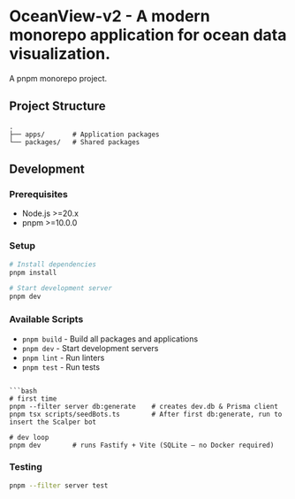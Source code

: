 # OceanView-v2 - A modern monorepo application for ocean data visualization.

A pnpm monorepo project.

## Project Structure

```
.
├── apps/       # Application packages
└── packages/   # Shared packages
```

## Development

### Prerequisites

- Node.js >=20.x
- pnpm >=10.0.0

### Setup

```bash
# Install dependencies
pnpm install

# Start development server
pnpm dev
```

### Available Scripts

- `pnpm build` - Build all packages and applications
- `pnpm dev` - Start development servers
- `pnpm lint` - Run linters
- `pnpm test` - Run tests
```

```bash
# first time
pnpm --filter server db:generate    # creates dev.db & Prisma client
pnpm tsx scripts/seedBots.ts        # After first db:generate, run to insert the Scalper bot

# dev loop
pnpm dev        # runs Fastify + Vite (SQLite – no Docker required)
```

### Testing
```bash
pnpm --filter server test
``` 